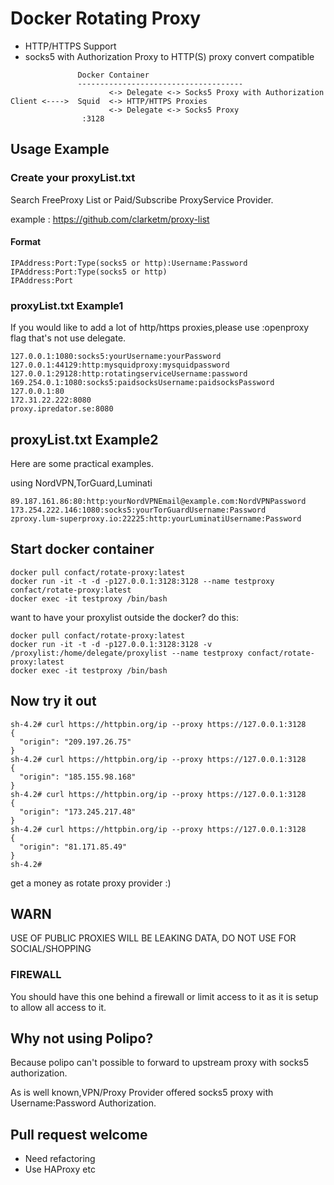 # Docker Rotating Proxy
- HTTP/HTTPS Support
-  socks5 with Authorization Proxy to HTTP(S) proxy convert compatible

```
               Docker Container
               -------------------------------------
                      <-> Delegate <-> Socks5 Proxy with Authorization
Client <---->  Squid  <-> HTTP/HTTPS Proxies
                      <-> Delegate <-> Socks5 Proxy
                :3128
```


## Usage Example
### Create your proxyList.txt
Search FreeProxy List or Paid/Subscribe ProxyService Provider.

example : https://github.com/clarketm/proxy-list

#### Format
```
IPAddress:Port:Type(socks5 or http):Username:Password
IPAddress:Port:Type(socks5 or http)
IPAddress:Port
```

### proxyList.txt Example1
If you would like to add a lot of http/https proxies,please use :openproxy flag that's not use delegate.

```
127.0.0.1:1080:socks5:yourUsername:yourPassword
127.0.0.1:44129:http:mysquidproxy:mysquidpassword
127.0.0.1:29128:http:rotatingserviceUsername:password
169.254.0.1:1080:socks5:paidsocksUsername:paidsocksPassword
127.0.0.1:80
172.31.22.222:8080
proxy.ipredator.se:8080
```

## proxyList.txt Example2
Here are some practical examples.

using NordVPN,TorGuard,Luminati

```
89.187.161.86:80:http:yourNordVPNEmail@example.com:NordVPNPassword
173.254.222.146:1080:socks5:yourTorGuardUsername:Password
zproxy.lum-superproxy.io:22225:http:yourLuminatiUsername:Password
```



## Start docker container
```
docker pull confact/rotate-proxy:latest
docker run -it -t -d -p127.0.0.1:3128:3128 --name testproxy confact/rotate-proxy:latest
docker exec -it testproxy /bin/bash
```

want to have your proxylist outside the docker? do this:
```
docker pull confact/rotate-proxy:latest
docker run -it -t -d -p127.0.0.1:3128:3128 -v /proxylist:/home/delegate/proxylist --name testproxy confact/rotate-proxy:latest
docker exec -it testproxy /bin/bash
```




## Now try it out
```
sh-4.2# curl https://httpbin.org/ip --proxy https://127.0.0.1:3128
{
  "origin": "209.197.26.75"
}
sh-4.2# curl https://httpbin.org/ip --proxy https://127.0.0.1:3128
{
  "origin": "185.155.98.168"
}
sh-4.2# curl https://httpbin.org/ip --proxy https://127.0.0.1:3128
{
  "origin": "173.245.217.48"
}
sh-4.2# curl https://httpbin.org/ip --proxy https://127.0.0.1:3128
{
  "origin": "81.171.85.49"
}
sh-4.2# 
```
get a money as rotate proxy provider :)

## WARN
USE OF PUBLIC PROXIES WILL BE LEAKING DATA, DO NOT USE FOR SOCIAL/SHOPPING

### FIREWALL
You should have this one behind a firewall or limit access to it as it is setup to allow all access to it.


## Why not using Polipo?
Because polipo can't possible to forward to upstream proxy with socks5 authorization.

As is well known,VPN/Proxy Provider offered socks5 proxy with Username:Password Authorization.


## Pull request welcome
- Need refactoring
- Use HAProxy etc
